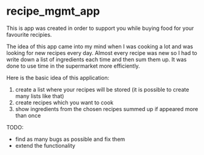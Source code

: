 # recipe_mgmt_app

This is app was created in order to support you while buying food for your favourite recipies. 

The idea of this app came into my mind when I was cooking a lot and was looking for new recipes every day. Almost every recipe was new so I had to write down a list of ingredients each time and then sum them up. It was done to use time in the supermarket more efficiently.

Here is the basic idea of this application:
  1. create a list where your recipes will be stored (it is possible to create many lists like that)
  2. create recipes which you want to cook
  3. show ingredients from the chosen recipes summed up if appeared more than once

TODO:
  * find as many bugs as possible and fix them
  * extend the functionality
